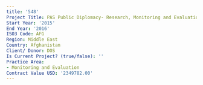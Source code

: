```yaml
---
title: '548'
Project Title: PAS Public Diplomacy- Research, Monitoring and Evaluation
Start Year: '2015'
End Year: '2016'
ISO3 Code: AFG
Region: Middle East
Country: Afghanistan
Client/ Donor: DOS
Is Current Project? (true/false): ''
Practice Area:
- Monitoring and Evaluation
Contract Value USD: '2349782.00'
---
```


